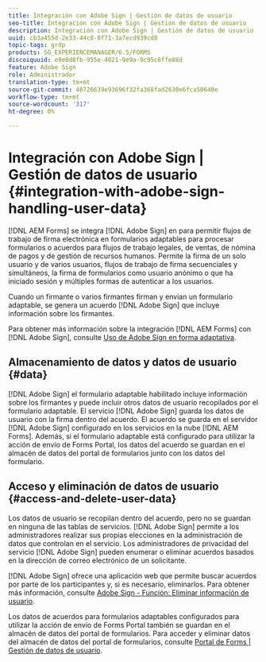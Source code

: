 ```yaml
---
title: Integración con Adobe Sign | Gestión de datos de usuario
seo-title: Integración con Adobe Sign | Gestión de datos de usuario
description: Integración con Adobe Sign | Gestión de datos de usuario
uuid: cb3a455d-2e33-44c8-8f71-3a7ecd939cd8
topic-tags: grdp
products: SG_EXPERIENCEMANAGER/6.5/FORMS
discoiquuid: e9e0d8fb-955e-4021-9e9a-9c95c6ffe88d
feature: Adobe Sign
role: Administrador
translation-type: tm+mt
source-git-commit: 48726639e93696f32fa368fad2630e6fca50640e
workflow-type: tm+mt
source-wordcount: '317'
ht-degree: 0%

---
```



# Integración con Adobe Sign | Gestión de datos de usuario {#integration-with-adobe-sign-handling-user-data}

[!DNL AEM Forms] se integra [!DNL  Adobe Sign] en para permitir flujos de trabajo de firma electrónica en formularios adaptables para procesar formularios o acuerdos para flujos de trabajo legales, de ventas, de nómina de pagos y de gestión de recursos humanos. Permite la firma de un solo usuario y de varios usuarios, flujos de trabajo de firma secuenciales y simultáneos, la firma de formularios como usuario anónimo o que ha iniciado sesión y múltiples formas de autenticar a los usuarios.

Cuando un firmante o varios firmantes firman y envían un formulario adaptable, se genera un acuerdo [!DNL Adobe Sign] que incluye información sobre los firmantes.

Para obtener más información sobre la integración [!DNL AEM Forms] con [!DNL Adobe Sign], consulte [Uso de Adobe Sign en forma adaptativa](/help/forms/using/working-with-adobe-sign.md).

## Almacenamiento de datos y datos de usuario {#data}

[!DNL Adobe Sign] el formulario adaptable habilitado incluye información sobre los firmantes y puede incluir otros datos de usuario recopilados por el formulario adaptable. El servicio [!DNL Adobe Sign] guarda los datos de usuario con la firma dentro del acuerdo. El acuerdo se guarda en el servidor [!DNL Adobe Sign] configurado en los servicios en la nube [!DNL AEM Forms]. Además, si el formulario adaptable está configurado para utilizar la acción de envío de Forms Portal, los datos del acuerdo se guardan en el almacén de datos del portal de formularios junto con los datos del formulario.

## Acceso y eliminación de datos de usuario {#access-and-delete-user-data}

Los datos de usuario se recopilan dentro del acuerdo, pero no se guardan en ninguna de las tablas de servicios. [!DNL Adobe Sign] permite a los administradores realizar sus propias elecciones en la administración de datos que controlan en el servicio. Los administradores de privacidad del servicio [!DNL Adobe Sign] pueden enumerar o eliminar acuerdos basados en la dirección de correo electrónico de un solicitante.

[!DNL Adobe Sign] ofrece una aplicación web que permite buscar acuerdos por parte de los participantes y, si es necesario, eliminarlos. Para obtener más información, consulte [Adobe Sign - Función: Eliminar información de usuario](https://helpx.adobe.com/sign/help/adobesign_gdpr_user_deletion.html).

Los datos de acuerdos para formularios adaptables configurados para utilizar la acción de envío de Forms Portal también se guardan en el almacén de datos del portal de formularios. Para acceder y eliminar datos del almacén de datos del portal de formularios, consulte [Portal de Forms | Gestión de datos de usuario](/help/forms/using/forms-portal-handling-user-data.md).
